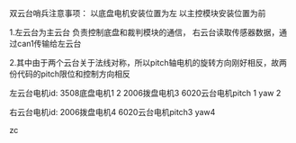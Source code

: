 双云台哨兵注意事项：
以底盘电机安装位置为左 以主控模块安装位置为前

1.左云台为主云台 负责控制底盘和裁判模块的通信， 右云台读取传感器数据，通过can1传输给左云台

2.其中由于两个云台关于法线对称，所以pitch轴电机的旋转方向刚好相反，故两份代码的pitch限位和控制方向相反

左云台电机id:
3508底盘电机1 2
2006拨盘电机3
6020云台电机pitch 1 yaw 2 

右云台电机id:
2006拨盘电机4
6020云台电机pitch3 yaw4

zc